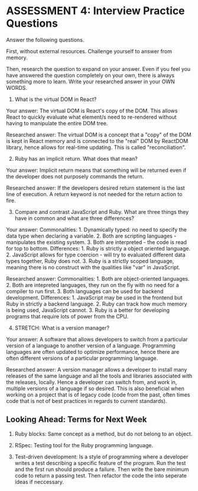 # ASSESSMENT 4: Interview Practice Questions

Answer the following questions.

First, without external resources. Challenge yourself to answer from memory.

Then, research the question to expand on your answer. Even if you feel you have answered the question completely on your own, there is always something more to learn. Write your researched answer in your OWN WORDS.

1. What is the virtual DOM in React?

Your answer:
The virtual DOM is React's copy of the DOM. This allows React to quickly evaluate what element/s need to re-rendered without having to manipulate the entire DOM tree.

Researched answer:
The virtual DOM is a concept that a "copy" of the DOM is kept in React memory and is connected to the "real" DOM by ReactDOM library, hence allows for real-time updating. This is called "reconciliation".

2. Ruby has an implicit return. What does that mean?

Your answer:
Implicit return means that something will be returned even if the developer does not purposely commands the return.

Researched answer:
If the developers desired return statement is the last line of execution. A return keyword is not needed for the return action to fire.

3. Compare and contrast JavaScript and Ruby. What are three things they have in common and what are three differences?

Your answer:
Commonalities: 1. Dynamically typed: no need to specify the data type when declaring a variable. 2.
Both are scripting languages - manipulates the existing system. 3. Both are interpreted - the code is read for top to bottom.
Differences: 1. Ruby is strictly a object oriented language. 2. JavaScript allows for type coercion - will try to evaluated different data types together, Ruby does not. 3. Ruby is a strictly scoped language, meaning there is no construct with the qualities like "var" in JavaScript.

Researched answer:
Commonalities: 1. Both are object-oriented languages. 2. Both are intepreted languages, they run on the fly with no need for a compiler to run first. 3. Both languages can be used for backend development.
Differences: 1. JavaScript may be used in the frontend but Ruby in strictly a backend language. 2. Ruby can track how much memory is being used, JavaScript cannot. 3. Ruby is a better for developing programs that require lots of power from the CPU.

4. STRETCH: What is a version manager?

Your answer: A software that allows developers to switch from a particular version of a language to another version of a language. Programming languages are often updated to optimize performance, hence there are often different versions of a particular programming language.

Researched answer: A version manager allows a developer to install many releases of the same language and all the tools and libraries associated with the releases, locally. Hence a developer can switch from, and work in, multiple versions of a language if so desired. This is also beneficial when working on a project that is of legacy code (code from the past, often times code that is not of best practices in regards to current standards).

## Looking Ahead: Terms for Next Week

1. Ruby blocks: Same concept as a method, but do not belong to an object.

2. RSpec: Testing tool for the Ruby programming language.

3. Test-driven development: Is a style of programming where a developer writes a test describing a specific feature of the program. Run the test and the first run should produce a failure. Then write the bare minimum code to return a passing test. Then refactor the code the into seperate ideas if neccessary.
